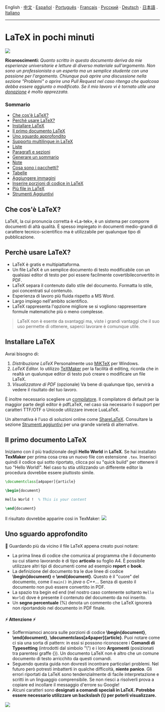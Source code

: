 English ·
[中文](./Translation-Chinese.md) ·
[Español](./Translation-Spanish.md) ·
[Português](./Translation-Portuguese.md) ·
[Français](./Translation-French.md) ·
[Русский](./Translation-Russian.md) ·
[Deutsch](./Translation-German.md) ·
[日本語](./Translation-Japanese.md) .
[Italiano](./Translation-Italian.md)

---

# LaTeX in pochi minuti

![](https://upload.wikimedia.org/wikipedia/commons/9/92/LaTeX_logo.svg)

**Riconoscimenti:** *Quanto scritto in questo documento deriva da mie esperienze universitarie e letture di diverso materiale sull'argomento. Non sono un professionista o un esperto ma un semplice studente con una passione per l'argomento. Chiunque può aprire una discussione nella sezione "Problemi" o aprire una Pull Request nel caso ritenga che qualcosa debba essere aggiunto o modificato. Se il mio lavoro vi è tornato utile una [donazione](#donation) è molto apprezzata.*

### Sommario

* [Che cos'è LaTeX?](#che-cos'è-latex)
* [Perchè usare LaTeX?](#perchè-usare-latex)
* [Installare LaTeX](#installare-latex)
* [Il primo documento LaTeX](#il-primo-documento-latex)
* [Uno sguardo approfondito](#uno-sguardo-approfondito)
* [Supporto multilingue in LaTeX](#supporto-multilingue-latex)
* [Liste](#liste)
* [Paragrafi e sezioni](#paragrafi-e-sezioni)
* [Generare un sommario](#generare-un-sommario)
* [Note](#note )
* [Cosa sono i pacchetti?](#cosa-sono-i-pacchetti)
* [Tabelle](#tabelle)
* [Aggiungere immagini](#aggiungere-immagini)
* [Inserire porzioni di codice in LaTeX](#inserire-porzioni-di-codice-in-latex)
* [Più file in LaTeX](#piu-file-in-LaTeX)
* [Strumenti Aggiuntivi](#strumenti-aggiuntivi)

## Che cos'è LaTeX?

LaTeX, la cui pronuncia corretta è «La-tek», è un sistema per comporre documenti di altà qualità. È spesso impiegato in documenti medio-grandi di carattere tecnico-scientifico ma è utilizzabile per qualunque tipo di pubblicazione.

## Perchè usare LaTeX?

* LaTeX è gratis e multipiattaforma.
* Un file LaTeX è un semplice documento di testo modificabile con un qualsiasi editor di testo per poi essere facilmente covertibileconvertito in PDF.
* LaTeX separa il contenuto dallo stile del documento. Formatta lo stile, poi concentrati sul contenuto.
* Esperienza di lavoro più fluida rispetto a MS Word.
* Largo impiego nell'ambito scientifico.
* LaTeX rappresenta l'opzione migliore se si vogliono rappresentare formule matematiche più o meno complesse.

> LaTeX non è esente da svantaggi ma, viste i grandi vantaggi che il suo uso permette di ottenere, saperci lavorare è comunque utile.

## Installare LaTeX

Avrai bisogno di:

1. *Distribuzione LaTeX*
Personalmente uso [MiKTeX](https://miktex.org/about) per Windows.
2. *LaTeX Editor.*
Io utilizzo [TeXMaker](http://www.xm1math.net/texmaker/) per la facilità di editing, ricorda che in realtà un qualunque editor di testo può creare o modificare un file LaTeX.
3. *Visualizzatore di PDF* (opzionale)
Va bene di qualunque tipo, servirà a vedere il risultato del tuo lavoro.

È inoltre necessario scegliere un [compilatore](#strumenti-aggiuntivi). Il compilatore di default per la maggior parte degli editor è pdfLaTeX, nel caso sia necessario il support per caratteri TTF/OTF o Unicode utilizzare invece LuaLaTeX.

Un alternativa è l'uso di soluzioni online come [ShareLaTeX](https://www.sharelatex.com/).
Consultare la sezione [Strumenti aggiuntivi](#strumenti-aggiuntivi) per una grande varietà di alternative.

## Il primo documento LaTeX

Iniziamo con il più tradizionale degli **Hello World** in **LaTeX**.
Se hai installato **TexMaker** per prima cosa crea un nuovo file con estensione `.tex`. Inserisci quindi il codice qui sotto riportato, clicca poi su "quick build" per ottenere il tuo "Hello World!". Nel caso tu stia utilizzando un differente editor la procedura dovrebbe essere piuttosto simile.

```tex
\documentclass[a4paper]{article}

\begin{document}

Hello World !  % This is your content

\end{document}
```

Il risultato dovrebbe apparire così in TexMaker:
![](http://i.imgur.com/ZuD5N6U.png)

## Uno sguardo approfondito

:eyes: Guardando più da vicino il file LaTeX appena creato puoi notare:

* La prima linea di codice che comunica al programma che il documento su cui stiamo lavorando è di tipo **articolo** su foglio A4. È possibile utilizzare altri tipi di documenti come ad esempio **report** e **book**.
* La definizione del documento tra le due linee di codice **\begin{document}** e **\end{document}**. Questo è il "cuore" del documento, come il `main()` in *java* o *C++*... Senza di questo il documento non può essere convertito in PDF.
* La spazio tra begin ed end (nel nostro caso contenente soltanto `Hello World`) dove è presente il contenuto del documento da noi inserito.
* Un **segno percentuale** (%) denota un commento che LaTeX ignorerà non riportandolo nel documento in PDF finale.

#### :zap: Attenzione :zap:

* Soffermiamoci ancora sulle porzioni di codice **\begin{document}**, **\end{document}**, **\documentclass[a4paper]{article}**. Puoi notare come ci sia una sorta di pattern: in essi si possono riconoscere i **Comandi di Typesetting** (introdotti dal simbolo "\\") e i loro **Argomenti** (posizionati tra parentesi graffe {}). Un documento LaTeX non è altro che un comune documento di testo arricchito da questi comandi.
* Seguendo questa guida non dovresti incontrare particolari problemi. Nel futuro però potresti imbatterti in qualche difficoltà, **niente panico**. Gli errori riportati da LaTeX sono tendenzialmente di facile interpretazione e scritti in un linguaggio comprensibile. Se non riesci a risolverli prova a copiare ed incollare il messaggio d'errore su Google!
* Alcuni caratteri sono **designati a comandi speciali in LaTeX. Potrebbe essere necessario utilizzare un backslash (\\) per poterli visualizzare.**

![](http://i.imgur.com/9d0bXHH.png)
